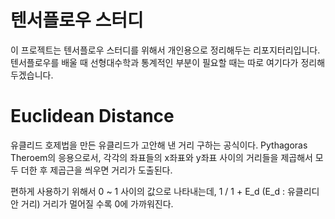 # 텐서플로우 스터디

이 프로젝트는 텐서플로우 스터디를 위해서 개인용으로 정리해두는 리포지터리입니다.
텐서플로우를 배울 때 선형대수학과 통계적인 부분이 필요할 때는 따로 여기다가 정리해두겠습니다.

# Euclidean Distance

 유클리드 호제법을 만든 유클리드가 고안해 낸 거리 구하는 공식이다.
 Pythagoras Theroem의 응용으로서, 각각의 좌표들의 x좌표와 y좌표 사이의 거리들을
 제곱해서 모두 더한 후 제곱근을 씌우면 거리가 도출된다.

 편하게 사용하기 위해서 0 ~ 1 사이의 값으로 나타내는데,
 1 / 1 + E_d (E_d : 유클리디안 거리) 거리가 멀어질 수록 0에 가까워진다.